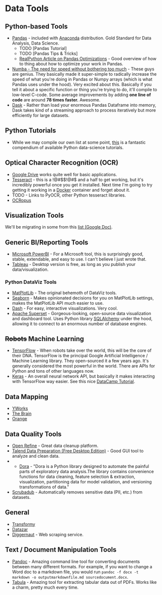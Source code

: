 # Data Tools

## Python-based Tools

- [Pandas](http://pandas.pydata.org/) - included with [Anaconda](https://www.continuum.io/downloads) distribution. Gold Standard for Data Analysis, Data Science. 
    + TODO [Pandas Tutorial]
    + TODO [Pandas Tips & Tricks]
    - [RealPython Article on Pandas Optimizations](https://realpython.com/fast-flexible-pandas/) - Good overview of how to thing about how to optimize your work in Pandas. 
- [Numba - The need for speed without bothering too much](https://nbviewer.jupyter.org/github/akittas/presentations/blob/master/pythess/numba/numba.ipynb?utm_source=newsletter_mailer&utm_medium=email&utm_campaign=weekly#The-need-for-speed-without-bothering-too-much:-An-introduction-to-numba) - These guys are genius. They basically made it super-simple to radically increase the speed of what you're doing in Pandas or Numpy arrays (which is what Pandas uses under the hood). Very excited about this. Basically if you tell it about a specific function or thing you're trying to do, it'll compile to low-level C-code. Some average improvements by adding **one line of code** are around **78 times faster.** Awesome. 
- [Dask](https://dask.pydata.org/en/latest/) - Rather than load your enormous Pandas Dataframe into memory, Dask takes kind of a streaming approach to process iteratively but more efficiently for large datasets. 


## Python Tutorials

- While we may compile our own list at some point, [this](https://nealcaren.github.io/python-tutorials/) is a fantastic compendium of available Python data-science tutorials.

## Optical Character Recognition (OCR)

- [Google Drive](https://support.google.com/drive/answer/176692) works quite well for basic applications.
- [Tesseract](https://github.com/tesseract-ocr/tesseract) - this is a !@#$$!@#$ and a half to get working, but it's incredibly powerful once you get it installed. Next time I'm going to try getting it working in a [Docker](devops.md) container and forget about it.
- TODO - Links to PyOCR, other Python tesseract libraries.
- [OCRopus](https://github.com/tmbdev/ocropy)

## Visualization Tools

We'll be migrating in some from this [list (Google Doc)](https://docs.google.com/spreadsheets/d/1zkDKbi144mrDl7NSPMTRKyjdX8qfiL8MSlUw2z_dEIE/edit?usp=drivesdk).

## Generic BI/Reporting Tools

- [Microsoft PowerBI](https://powerbi.microsoft.com) - For a Microsoft tool, this is surprisingly good, stable, extendable, and easy to use. I can't believe I just wrote that.
- [Tableau](https://www.tableau.com/) - Desktop version is free, as long as you publish your data/visualization.

### Python DataViz Tools

- [MatPlotLib](http://matplotlib.org/) - The original behemoth of DataViz tools. 
- [Seaborn](https://seaborn.pydata.org/) - Makes opinionated decisions for you on MatPlotLib settings, makes the MatPlotLib API much easier to use. 
- [Dash](https://plot.ly/products/dash/) - For easy, interactive visualizations. Very cool. 
- [Apache Superset](https://github.com/apache/incubator-superset) - Gorgeous-looking, open-source data visualization and dashboard tool. Uses Python library [SQLAlchemy](http://docs.sqlalchemy.org/en/rel_1_0/core/engines.html) under the hood, allowing it to connect to an enormous number of database engines. 


## ~~Robots~~ Machine Learning

- [TensorFlow](https://www.tensorflow.org/) - When robots take over the world, this will be the core of their DNA. TensorFlow is the principal Google Artificial Intelligence / Machine Learning library. They open-sourced it a few years ago. It's generally considered the most powerful in the world. There are APIs for Python and tons of other languages now.
- [Keras](https://keras.io/) - An overall neural network API, but basically it makes interacting with TensorFlow way easier. See this nice [DataCamp Tutorial](https://www.datacamp.com/community/tutorials/deep-learning-python).

## Data Mapping

- [YWorks](https://www.yworks.com/products/yed)
- [The Brain](http://www.thebrain.com/)
- [Orange](https://orange.biolab.si/)

## Data Quality Tools

- [Open Refine](http://openrefine.org/) - Great data cleanup platform.
- [Talend Data Preparation (Free Desktop Edition)](https://www.talend.com/products/data-preparation/) - Good GUI tool to analyze and clean data.
- - [Dora](https://github.com/NathanEpstein/Dora) - "Dora is a Python library designed to automate the painful parts of exploratory data analysis.The library contains convenience functions for data cleaning, feature selection & extraction, visualization, partitioning data for model validation, and versioning transformations of data."
- [Scrubadub](https://scrubadub.readthedocs.io/en/stable/index.html) - Automatically removes sensitive data (PII, etc.) from datasets.


## General

- [Transformy](https://www.transformy.io/#/)
- [Datazar](https://www.datazar.com)
- [Diggernaut](https://www.diggernaut.com/) - Web scraping service.

## Text / Document Manipulation Tools

- [Pandoc](http://www.pandoc.org) - Amazing command line tool for converting documents between many different formats. For example, if you want to change a Word doc to a markdown file, you would run `pandoc -f docx -t markdown -o outputmarkdownfile.md sourcedocument.docx`.
- [Tabula](https://tabula.technology/) - Amazing tool for extracting tabular data out of PDFs. Works like a charm, pretty much every time. 